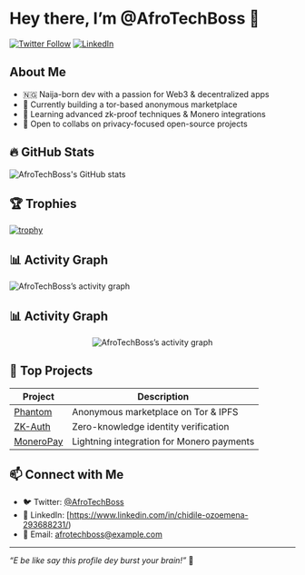 <!--
  _   _ _____ ____  ___ ____  _   _ _____ ___  ____  
 | | | | ____|  _ \|_ _/ ___|| | | |  ___/ _ \|  _ \ 
 | |_| |  _| | |_) || |\___ \| |_| | |_ | | | | |_) |
 |  _  | |___|  _ < | | ___) |  _  |  _|| |_| |  _ < 
 |_| |_|_____|_| \_\___|____/|_| |_|_|   \___/|_| \_\

   “Oya now, check out my repo!” 🚀
-->

# Hey there, I’m @AfroTechBoss 👋

[![Twitter Follow](https://img.shields.io/twitter/follow/AfroTechBoss?label=Follow&style=social)](https://twitter.com/AfroTechBoss)
[![LinkedIn](https://img.shields.io/badge/LinkedIn-AfroTechBoss-blue?logo=linkedin)](https://www.linkedin.com/in/AfroTechBoss)

## About Me
- 🇳🇬 Naija-born dev with a passion for Web3 & decentralized apps  
- 🔭 Currently building a tor-based anonymous marketplace  
- 🌱 Learning advanced zk-proof techniques & Monero integrations  
- 👯 Open to collabs on privacy-focused open-source projects  

## 🔥 GitHub Stats
![AfroTechBoss's GitHub stats](https://github-readme-stats.vercel.app/api?username=AfroTechBoss&show_icons=true&theme=radical)

## 🏆 Trophies
[![trophy](https://github-profile-trophy.vercel.app/?username=AfroTechBoss&theme=onedark)](https://github.com/AfroTechBoss)

## 📊 Activity Graph
![AfroTechBoss’s activity graph](https://<your-domain>/graph?username=AfroTechBoss&theme=react-dark)

## 📊 Activity Graph
<div align="center">
  <img src="https://activity-graph.herokuapp.com/graph?username=AfroTechBoss&theme=react-dark" alt="AfroTechBoss’s activity graph" />
</div>

## 🚀 Top Projects
| Project                                     | Description                             |
|---------------------------------------------|-----------------------------------------|
| [Phantom](https://github.com/AfroTechBoss/Something)      | Anonymous marketplace on Tor & IPFS      |
| [ZK-Auth](https://github.com/AfroTechBoss/ZK-Auth)              | Zero-knowledge identity verification     |
| [MoneroPay](https://github.com/AfroTechBoss/MoneroPay)          | Lightning integration for Monero payments|

## 📫 Connect with Me
- 🐦 Twitter: [@AfroTechBoss](https://twitter.com/AfroTechBoss)  
- 💼 LinkedIn: [https://www.linkedin.com/in/chidile-ozoemena-293688231/)  
- 📧 Email: afrotechboss@example.com  

---

*“E be like say this profile dey burst your brain!”* 🎉  
<!-- Proudly crafted with ❤️ in Lagos, Nigeria -->
